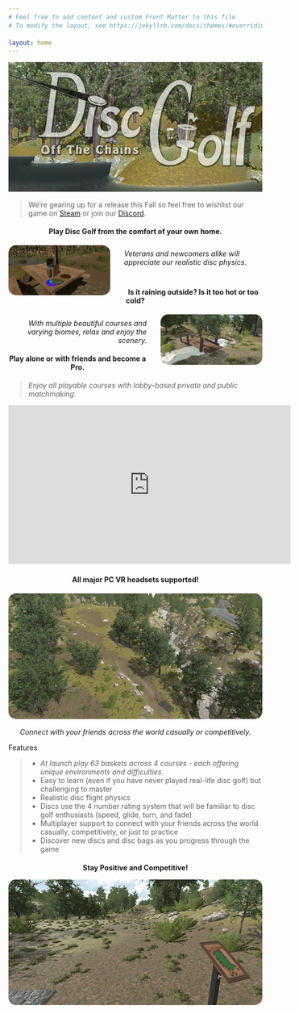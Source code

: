 ```yaml
---
# Feel free to add content and custom Front Matter to this file.
# To modify the layout, see https://jekyllrb.com/docs/themes/#overriding-theme-defaults

layout: home
---
```


![Disc Golf Virtual Reality Game](/images/logo_wBKG_discgolf.gif)

<blockquote> We’re gearing up for a release this Fall so feel free to wishlist our game on
<a href="https://store.steampowered.com/app/1372700" target="_blank">Steam<i  style="position: relative; top: 3px;" class="fab fa-fw fa-steam" aria-hidden="true"></i></a>
or join our 
<a href="https://discord.com/invite/FSPf6AK" target="_blank">Discord<i  style="position: relative; top: 3px;" class="fab fa-fw fa-discord" aria-hidden="true"></i></a>.
</blockquote>

<h4 style="text-align: center;">Play Disc Golf from the comfort of your own home.</h4>
<a href="/images/imageExample6.gif"><img src="/images/imageExample6.gif" style="width: 40%; float: left; margin-right: 2em; border-radius: 15px;"></a>
<div style="width: 60%; margin-left: auto; margin-bottom: 3em;">
    <p style="margin-top: 9%; margin-bottom: 10%; "><em>Veterans and newcomers alike will appreciate our realistic disc physics.</em></p>
</div>
<h4 style=" text-align: center;">Is it raining outside? Is it too hot or too cold?</h4>
<a href="/images/imageExample1.gif"><img src="/images/imageExample1.gif" style="width: 40%; float: right; margin-left: 2em; border-radius: 15px;"></a>
<div style="width: 60%; text-align: right;">
    <p style="margin-top: 9%;"><em>With multiple beautiful courses and varying biomes, relax and enjoy the scenery.</em></p>
</div>
<h4 style="text-align: center;">Play alone or with friends and become a Pro.</h4>
<blockquote><em>Enjoy all playable courses with lobby-based private and public matchmaking.</em></blockquote>

<iframe width="560" height="315" src="https://www.youtube-nocookie.com/embed/uIUt4YEVWak" frameborder="0" allow="accelerometer; autoplay; encrypted-media; gyroscope; picture-in-picture" allowfullscreen></iframe>

<h4 style=" text-align: center;">All major PC VR headsets supported!</h4>
<a href="/images/imageExample5.gif"><img src="/images/imageExample5.gif" style="border-radius: 15px;"></a>
<div style="text-align: center;">
    <p><em>Connect with your friends across the world casually or competitively.</em></p>
</div>

Features
<blockquote>
<ul>
<li><em>At launch play 63 baskets across 4 courses - each offering unique environments and difficulties.</em></li>

<li>Easy to learn (even if you have never played real-life disc golf) but challenging to master</li>

<li>Realistic disc flight physics</li>

<li>Discs use the 4 number rating system that will be familiar to disc golf enthusiasts (speed, glide, turn, and fade)</li>

<li>Multiplayer support to connect with your friends across the world casually, competitively, or just to practice</li>

<li>Discover new discs and disc bags as you progress through the game</li>
</ul>
</blockquote>

<h4 style=" text-align: center; margin-bottom: 15px;">Stay Positive and Competitive!</h4>


<a href="/images/imageExample2.gif"><img src="/images/imageExample2.gif" style=" margin-right: 2em; border-radius: 15px;"></a>


